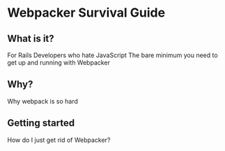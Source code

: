 # Webpacker Survival Guide

## What is it?

For Rails Developers who hate JavaScript
The bare minimum you need to get up and running with Webpacker

## Why?

Why webpack is so hard

## Getting started

How do I just get rid of Webpacker?
